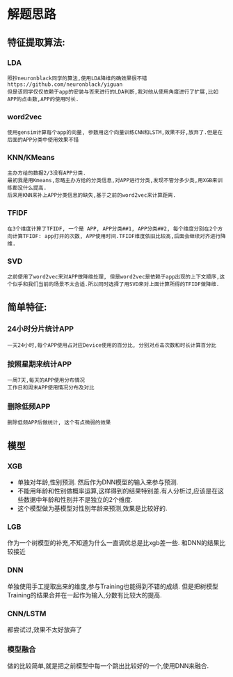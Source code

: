 # 解题思路

## 特征提取算法:
### LDA

	照抄neuronblack同学的算法,使用LDA降维的确效果很不错 https://github.com/neuronblack/yiguan
	但是该同学仅仅依赖于app的安装与否来进行的LDA判断,我对他从使用角度进行了扩展,比如APP的点击数,APP的使用时长.

### word2vec

	使用gensim计算每个app的向量, 参数用这个向量训练CNN和LSTM,效果不好,放弃了.但是在后面的APP分类中使用效果不错
	
### KNN/KMeans

	主办方给的数据2/3没有APP分类. 
	最初我是用Kmeans,忽略主办方给的分类信息,对APP进行分类,发现不管分多少类,用XGB来训练都没什么提高.
	后来用KNN来补上APP分类信息的缺失,基于之前的word2vec来计算距离.


### TFIDF
	
	在3个维度计算了TFIDF, 一个是 APP, APP分类##1, APP分类##2, 每个维度分别在2个方向计算TFIDF: app打开的次数, APP使用时间.TFIDF维度依旧比较高,后面会继续对齐进行降维.

### SVD
	
	之前使用了word2vec来对APP做降维处理, 但是word2vec是依赖于app出现的上下文顺序,这个似乎和我们当前的场景不太合适.所以同时选择了用SVD来对上面计算所得的TFIDF做降维.


## 简单特征:
	
### 24小时分片统计APP
	
	一天24小时,每个APP使用占对应Device使用的百分比, 分别对点击次数和时长计算百分比
	
### 按照星期来统计APP
    
    一周7天,每天的APP使用分布情况
    工作日和周末APP使用情况分布及对比	

### 删除低频APP
	
	删除低频APP后做统计, 这个有点微弱的效果



## 模型
### XGB

- 单独对年龄,性别预测. 然后作为DNN模型的输入来参与预测. 
- 不能用年龄和性别做概率运算,这样得到的结果特别差.有人分析过,应该是在这些数据中年龄和性别并不是独立的2个维度.
- 这个模型做为基模型对性别年龄来预测,效果是比较好的. 

### LGB

作为一个树模型的补充,不知道为什么一直调优总是比xgb差一些. 和DNN的结果比较接近

### DNN

单独使用手工提取出来的维度,参与Training也能得到不错的成绩. 但是把树模型Training的结果合并在一起作为输入,分数有比较大的提高.

### CNN/LSTM

都尝试过,效果不太好放弃了

### 模型融合

做的比较简单,就是把之前模型中每一个跳出比较好的一个,使用DNN来融合.

